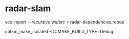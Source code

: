 # radar-slam

vcs import --recursive ws/src < radar-dependencies.repos

catkin_make_isolated -DCMAKE_BUILD_TYPE=Debug